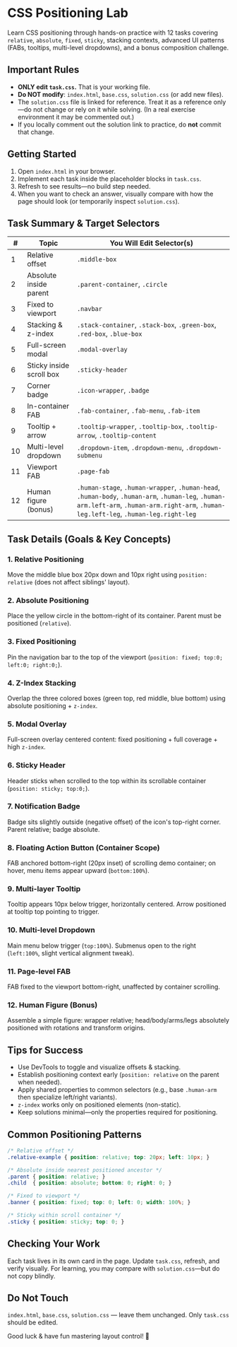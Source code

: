 # CSS Positioning Lab

Learn CSS positioning through hands-on practice with 12 tasks covering `relative`, `absolute`, `fixed`, `sticky`, stacking contexts, advanced UI patterns (FABs, tooltips, multi-level dropdowns), and a bonus composition challenge.

## Important Rules

- **ONLY edit `task.css`.** That is your working file.
- **Do NOT modify**: `index.html`, `base.css`, `solution.css` (or add new files).
- The `solution.css` file is linked for reference. Treat it as a reference only—do not change or rely on it while solving. (In a real exercise environment it may be commented out.)
- If you locally comment out the solution link to practice, do **not** commit that change.

## Getting Started

1. Open `index.html` in your browser.
2. Implement each task inside the placeholder blocks in `task.css`.
3. Refresh to see results—no build step needed.
4. When you want to check an answer, visually compare with how the page should look (or temporarily inspect `solution.css`).

## Task Summary & Target Selectors
| # | Topic | You Will Edit Selector(s) |
|---|-------|---------------------------|
| 1 | Relative offset | `.middle-box` |
| 2 | Absolute inside parent | `.parent-container`, `.circle` |
| 3 | Fixed to viewport | `.navbar` |
| 4 | Stacking & z-index | `.stack-container`, `.stack-box`, `.green-box`, `.red-box`, `.blue-box` |
| 5 | Full-screen modal | `.modal-overlay` |
| 6 | Sticky inside scroll box | `.sticky-header` |
| 7 | Corner badge | `.icon-wrapper`, `.badge` |
| 8 | In-container FAB | `.fab-container`, `.fab-menu`, `.fab-item` |
| 9 | Tooltip + arrow | `.tooltip-wrapper`, `.tooltip-box`, `.tooltip-arrow`, `.tooltip-content` |
|10 | Multi-level dropdown | `.dropdown-item`, `.dropdown-menu`, `.dropdown-submenu` |
|11 | Viewport FAB | `.page-fab` |
|12 | Human figure (bonus) | `.human-stage`, `.human-wrapper`, `.human-head`, `.human-body`, `.human-arm`, `.human-leg`, `.human-arm.left-arm`, `.human-arm.right-arm`, `.human-leg.left-leg`, `.human-leg.right-leg` |

## Task Details (Goals & Key Concepts)

### 1. Relative Positioning
Move the middle blue box 20px down and 10px right using `position: relative` (does not affect siblings' layout).

### 2. Absolute Positioning
Place the yellow circle in the bottom-right of its container. Parent must be positioned (`relative`).

### 3. Fixed Positioning
Pin the navigation bar to the top of the viewport (`position: fixed; top:0; left:0; right:0;`).

### 4. Z-Index Stacking
Overlap the three colored boxes (green top, red middle, blue bottom) using absolute positioning + `z-index`.

### 5. Modal Overlay
Full-screen overlay centered content: fixed positioning + full coverage + high `z-index`.

### 6. Sticky Header
Header sticks when scrolled to the top within its scrollable container (`position: sticky; top:0;`).

### 7. Notification Badge
Badge sits slightly outside (negative offset) of the icon's top-right corner. Parent relative; badge absolute.

### 8. Floating Action Button (Container Scope)
FAB anchored bottom-right (20px inset) of scrolling demo container; on hover, menu items appear upward (`bottom:100%`).

### 9. Multi-layer Tooltip
Tooltip appears 10px below trigger, horizontally centered. Arrow positioned at tooltip top pointing to trigger.

### 10. Multi-level Dropdown
Main menu below trigger (`top:100%`). Submenus open to the right (`left:100%`, slight vertical alignment tweak).

### 11. Page-level FAB
FAB fixed to the viewport bottom-right, unaffected by container scrolling.

### 12. Human Figure (Bonus)
Assemble a simple figure: wrapper relative; head/body/arms/legs absolutely positioned with rotations and transform origins.

## Tips for Success
- Use DevTools to toggle and visualize offsets & stacking.
- Establish positioning context early (`position: relative` on the parent when needed).
- Apply shared properties to common selectors (e.g., base `.human-arm` then specialize left/right variants).
- `z-index` works only on positioned elements (non-static).
- Keep solutions minimal—only the properties required for positioning.

## Common Positioning Patterns
```css
/* Relative offset */
.relative-example { position: relative; top: 20px; left: 10px; }

/* Absolute inside nearest positioned ancestor */
.parent { position: relative; }
.child  { position: absolute; bottom: 0; right: 0; }

/* Fixed to viewport */
.banner { position: fixed; top: 0; left: 0; width: 100%; }

/* Sticky within scroll container */
.sticky { position: sticky; top: 0; }
```

## Checking Your Work
Each task lives in its own card in the page. Update `task.css`, refresh, and verify visually. For learning, you may compare with `solution.css`—but do not copy blindly.

## Do Not Touch
`index.html`, `base.css`, `solution.css` — leave them unchanged. Only `task.css` should be edited.

Good luck & have fun mastering layout control! 🎯
